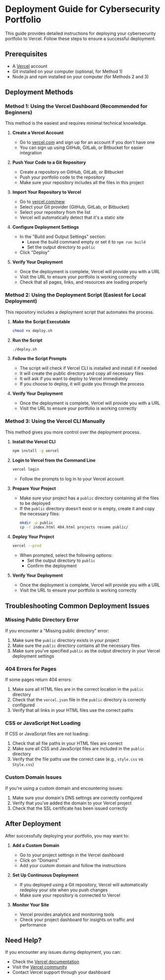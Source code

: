# Deployment Guide for Cybersecurity Portfolio

This guide provides detailed instructions for deploying your cybersecurity portfolio to Vercel. Follow these steps to ensure a successful deployment.

## Prerequisites

- A [Vercel](https://vercel.com) account
- Git installed on your computer (optional, for Method 1)
- Node.js and npm installed on your computer (for Methods 2 and 3)

## Deployment Methods

### Method 1: Using the Vercel Dashboard (Recommended for Beginners)

This method is the easiest and requires minimal technical knowledge.

1. **Create a Vercel Account**
   - Go to [vercel.com](https://vercel.com) and sign up for an account if you don't have one
   - You can sign up using GitHub, GitLab, or Bitbucket for easier integration

2. **Push Your Code to a Git Repository**
   - Create a repository on GitHub, GitLab, or Bitbucket
   - Push your portfolio code to the repository
   - Make sure your repository includes all the files in this project

3. **Import Your Repository to Vercel**
   - Go to [vercel.com/new](https://vercel.com/new)
   - Select your Git provider (GitHub, GitLab, or Bitbucket)
   - Select your repository from the list
   - Vercel will automatically detect that it's a static site

4. **Configure Deployment Settings**
   - In the "Build and Output Settings" section:
     - Leave the build command empty or set it to `npm run build`
     - Set the output directory to `public`
   - Click "Deploy"

5. **Verify Your Deployment**
   - Once the deployment is complete, Vercel will provide you with a URL
   - Visit the URL to ensure your portfolio is working correctly
   - Check that all pages, links, and resources are loading properly

### Method 2: Using the Deployment Script (Easiest for Local Deployment)

This repository includes a deployment script that automates the process.

1. **Make the Script Executable**
   ```bash
   chmod +x deploy.sh
   ```

2. **Run the Script**
   ```bash
   ./deploy.sh
   ```

3. **Follow the Script Prompts**
   - The script will check if Vercel CLI is installed and install it if needed
   - It will create the public directory and copy all necessary files
   - It will ask if you want to deploy to Vercel immediately
   - If you choose to deploy, it will guide you through the process

4. **Verify Your Deployment**
   - Once the deployment is complete, Vercel will provide you with a URL
   - Visit the URL to ensure your portfolio is working correctly

### Method 3: Using the Vercel CLI Manually

This method gives you more control over the deployment process.

1. **Install the Vercel CLI**
   ```bash
   npm install -g vercel
   ```

2. **Login to Vercel from the Command Line**
   ```bash
   vercel login
   ```
   - Follow the prompts to log in to your Vercel account

3. **Prepare Your Project**
   - Make sure your project has a `public` directory containing all the files to be deployed
   - If the `public` directory doesn't exist or is empty, create it and copy the necessary files:
     ```bash
     mkdir -p public
     cp -r index.html 404.html projects resume public/
     ```

4. **Deploy Your Project**
   ```bash
   vercel --prod
   ```
   - When prompted, select the following options:
     - Set the output directory to `public`
     - Confirm the deployment

5. **Verify Your Deployment**
   - Once the deployment is complete, Vercel will provide you with a URL
   - Visit the URL to ensure your portfolio is working correctly

## Troubleshooting Common Deployment Issues

### Missing Public Directory Error

If you encounter a "Missing public directory" error:

1. Make sure the `public` directory exists in your project
2. Make sure the `public` directory contains all the necessary files
3. Make sure you've specified `public` as the output directory in your Vercel deployment settings

### 404 Errors for Pages

If some pages return 404 errors:

1. Make sure all HTML files are in the correct location in the `public` directory
2. Check that the `vercel.json` file in the `public` directory is correctly configured
3. Verify that all links in your HTML files use the correct paths

### CSS or JavaScript Not Loading

If CSS or JavaScript files are not loading:

1. Check that all file paths in your HTML files are correct
2. Make sure all CSS and JavaScript files are included in the `public` directory
3. Verify that the file paths use the correct case (e.g., `style.css` vs `Style.css`)

### Custom Domain Issues

If you're using a custom domain and encountering issues:

1. Make sure your domain's DNS settings are correctly configured
2. Verify that you've added the domain to your Vercel project
3. Check that the SSL certificate has been issued correctly

## After Deployment

After successfully deploying your portfolio, you may want to:

1. **Add a Custom Domain**
   - Go to your project settings in the Vercel dashboard
   - Click on "Domains"
   - Add your custom domain and follow the instructions

2. **Set Up Continuous Deployment**
   - If you deployed using a Git repository, Vercel will automatically redeploy your site when you push changes
   - Make sure your repository is connected to Vercel

3. **Monitor Your Site**
   - Vercel provides analytics and monitoring tools
   - Check your project dashboard for insights on traffic and performance

## Need Help?

If you encounter any issues during deployment, you can:

- Check the [Vercel documentation](https://vercel.com/docs)
- Visit the [Vercel community](https://github.com/vercel/vercel/discussions)
- Contact Vercel support through your dashboard
